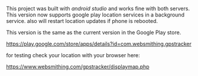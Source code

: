 This project was built with *android studio* and works fine with both servers. This version now supports google play location services in a background service. also will restart location updates if phone is rebooted.

This version is the same as the current version in the Google Play store.

https://play.google.com/store/apps/details?id=com.websmithing.gpstracker

for testing check your location with your browser here: 
 
https://www.websmithing.com/gpstracker/displaymap.php
